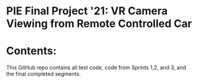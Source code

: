 # PIE Final Project '21: VR Camera Viewing from Remote Controlled Car

# Contents:
This GitHub repo contains all test code, code from Sprints 1,2, and 3, and the final completed segments.
